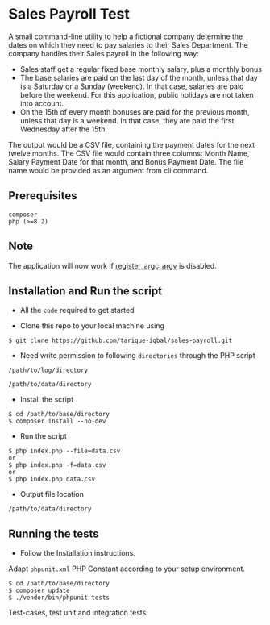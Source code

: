 # Sales Payroll Test
A small command-line utility to help a fictional company determine the dates on which they need to pay salaries to their Sales Department. The company handles their Sales payroll in the following way:
- Sales staff get a regular fixed base monthly salary, plus a monthly bonus
- The base salaries are paid on the last day of the month, unless that day is a Saturday or a Sunday (weekend). In that case, salaries are paid before the weekend. For this application, public holidays are not taken into account.
- On the 15th of every month bonuses are paid for the previous month, unless that day is a weekend. In that case, they are paid the first Wednesday after the 15th.

The output would be a CSV file, containing the payment dates for the next twelve months. The CSV file would contain three columns: Month Name, Salary Payment Date for that month, and Bonus Payment Date. The file name would be provided as an argument from cli command.

## Prerequisites

```
composer
php (>=8.2)
```

## Note
The application will now work if [register_argc_argv](http://php.net/manual/en/ini.core.php#ini.register-argc-argv) is disabled.

## Installation and Run the script

- All the `code` required to get started

- Clone this repo to your local machine using
```shell
$ git clone https://github.com/tarique-iqbal/sales-payroll.git
```

- Need write permission to following `directories` through the PHP script

`/path/to/log/directory`

`/path/to/data/directory`

- Install the script

```shell
$ cd /path/to/base/directory
$ composer install --no-dev
```

- Run the script

```shell
$ php index.php --file=data.csv
or
$ php index.php -f=data.csv
or
$ php index.php data.csv
```

- Output file location

`/path/to/data/directory`

## Running the tests

- Follow the Installation instructions.

Adapt `phpunit.xml` PHP Constant according to your setup environment.

```shell
$ cd /path/to/base/directory
$ composer update
$ ./vendor/bin/phpunit tests
```

Test-cases, test unit and integration tests.